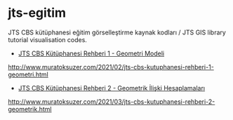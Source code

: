 # jts-egitim
JTS CBS kütüphanesi eğitim görselleştirme kaynak kodları / JTS GIS library tutorial visualisation codes.

- [JTS CBS Kütüphanesi Rehberi 1 - Geometri Modeli](http://www.muratoksuzer.com/2021/02/jts-cbs-kutuphanesi-rehberi-1-geometri.html)

http://www.muratoksuzer.com/2021/02/jts-cbs-kutuphanesi-rehberi-1-geometri.html

- [JTS CBS Kütüphanesi Rehberi 2 - Geometrik İlişki Hesaplamaları](
http://www.muratoksuzer.com/2021/03/jts-cbs-kutuphanesi-rehberi-2-geometrik.html) 

http://www.muratoksuzer.com/2021/03/jts-cbs-kutuphanesi-rehberi-2-geometrik.html


